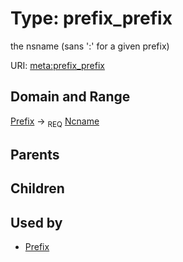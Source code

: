 
# Type: prefix_prefix


the nsname (sans ':' for a given prefix)

URI: [meta:prefix_prefix](https://w3id.org/biolink/biolinkml/meta/prefix_prefix)


## Domain and Range

[Prefix](Prefix.md) ->  <sub>REQ</sub> [Ncname](types/Ncname.md)

## Parents


## Children


## Used by

 * [Prefix](Prefix.md)
